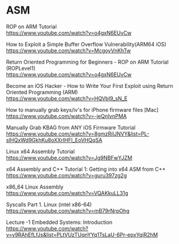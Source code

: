 # ASM

ROP on ARM Tutorial  
https://www.youtube.com/watch?v=o4gxN6EUvCw  

How to Exploit a Simple Buffer Overflow Vulnerability(ARM64 iOS)  
https://www.youtube.com/watch?v=McgoyVnKhTw  

Return Oriented Programming for Beginners - ROP on ARM Tutorial (ROPLevel1)  
https://www.youtube.com/watch?v=o4gxN6EUvCw  

Become an iOS Hacker - How to Write Your First Exploit using Return Oriented Programming (ARM)  
https://www.youtube.com/watch?v=HQVbI9_sN_E  

How to manually grab keys/iv's for iPhone firmware files [Mac]  
https://www.youtube.com/watch?v=-jeQnIvnPMA  

Manually Grab KBAG from ANY iOS Firmware Tutorial  
https://www.youtube.com/watch?v=8gmzRiIJNVY&list=PL-slHQxWd9GkhKu8oXXrIHFI_EoVHQqSA  

Linux x64 Assembly Tutorial   
https://www.youtube.com/watch?v=Jg9NBFwYJZM  

x64 Assembly and C++ Tutorial 1: Getting into x64 ASM from C++  
https://www.youtube.com/watch?v=guru397zg2g  

x86_64 Linux Assembly   
https://www.youtube.com/watch?v=VQAKkuLL31g  

Syscalls Part 1. Linux (intel x86-64)  
https://www.youtube.com/watch?v=mB79rNrpOhg  

Lecture -1 Embedded Systems: Introduction  
https://www.youtube.com/watch?v=y9RAhEfLfJs&list=PLtVUzTUqnYYq1TsLaU-6Pr-epxYqiR2hM  


